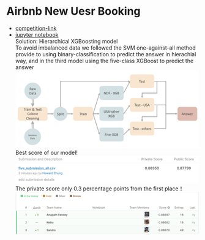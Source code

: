 # Airbnb New Uesr Booking
* [competition-link](https://www.kaggle.com/c/airbnb-recruiting-new-user-bookings)
* [jupyter notebook](https://github.com/h30306/Learning-Notes/blob/master/Kaggle/Airbnb/Airbnb.ipynb)<br>
Solution: Hierarchical XGBoosting model <br>
To avoid imbalanced data we followed the SVM one-against-all method provide to using binary-classification to predict the answer in hierachial way, and in the third model using the five-class XGBoost to predict the answer 
![img](https://github.com/h30306/Learning-Notes/blob/master/Kaggle/Airbnb/螢幕快照%202020-01-05%20下午11.00.56.png)
Best score of our model!
![img](https://github.com/h30306/Learning-Notes/blob/master/Kaggle/Airbnb/螢幕快照%202020-01-06%20下午9.12.23.png)
The private score only 0.3 percentage points from the first place！
![img](https://github.com/h30306/Learning-Notes/blob/master/Kaggle/Airbnb/螢幕快照%202020-01-06%20下午9.12.50.png)

